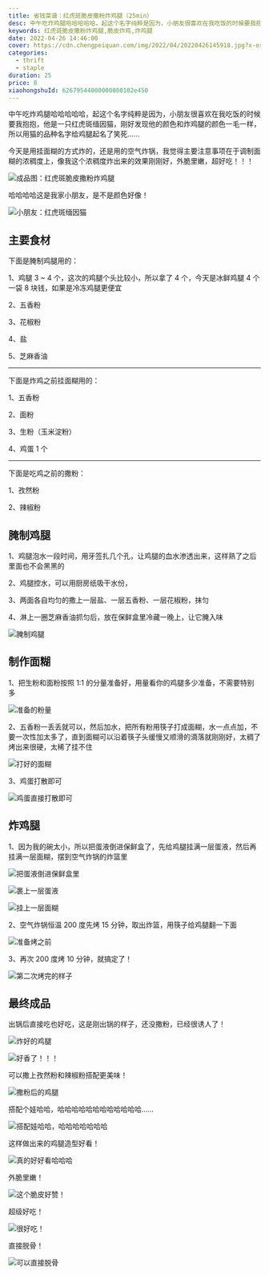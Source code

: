 ```yaml
---
title: 省钱菜谱：红虎斑脆皮撒粉炸鸡腿（25min）
desc: 中午吃炸鸡腿哈哈哈哈哈，起这个名字纯粹是因为，小朋友很喜欢在我吃饭的时候要我抱抱，他是一只红虎斑缅因猫（图9），刚好发现他的颜色和炸鸡腿的颜色一毛一样，所以用猫的品种名字给鸡腿起名了笑死…
keywords: 红虎斑脆皮撒粉炸鸡腿,脆皮炸鸡,炸鸡腿
date: 2022-04-26 14:46:00
cover: https://cdn.chengpeiquan.com/img/2022/04/20220426145918.jpg?x-oss-process=image/interlace,1
categories:
  - thrift
  - staple
duration: 25
price: 8
xiaohongshuId: 62679544000000000102e450
---
```


中午吃炸鸡腿哈哈哈哈哈，起这个名字纯粹是因为，小朋友很喜欢在我吃饭的时候要我抱抱，他是一只红虎斑缅因猫，刚好发现他的颜色和炸鸡腿的颜色一毛一样，所以用猫的品种名字给鸡腿起名了笑死……

今天是用挂面糊的方式炸的，还是用的空气炸锅，我觉得主要注意事项在于调制面糊的浓稠度上，像我这个浓稠度炸出来的效果刚刚好，外脆里嫩，超好吃！！！

![成品图：红虎斑脆皮撒粉炸鸡腿](https://cdn.chengpeiquan.com/img/2022/04/20220426150121.jpg?x-oss-process=image/interlace,1)

哈哈哈哈这是我家小朋友，是不是颜色好像！

![小朋友：红虎斑缅因猫](https://cdn.chengpeiquan.com/img/2022/04/20220426150127.jpg?x-oss-process=image/interlace,1)

## 主要食材

下面是腌制鸡腿用的：

1、鸡腿 3 ~ 4 个，这次的鸡腿个头比较小，所以拿了 4 个，今天是冰鲜鸡腿 4 个一袋 8 块钱，如果是冷冻鸡腿更便宜

2、五香粉

3、花椒粉

4、盐

5、芝麻香油

---

下面是炸鸡之前挂面糊用的：

1、五香粉

2、面粉

3、生粉（玉米淀粉）

4、鸡蛋 1 个

---

下面是吃鸡之前的撒粉：

1、孜然粉

2、辣椒粉

## 腌制鸡腿

1、鸡腿泡水一段时间，用牙签扎几个孔，让鸡腿的血水渗透出来，这样熟了之后里面也不会黑黑的

2、鸡腿控水，可以用厨房纸吸干水份，

3、两面各自均匀的撒上一层盐、一层五香粉、一层花椒粉，抹匀

4、淋上一圈芝麻香油抓匀后，放在保鲜盒里冷藏一晚上，让它腌入味

![腌制鸡腿](https://cdn.chengpeiquan.com/img/2022/04/20220426150130.jpg?x-oss-process=image/interlace,1)

## 制作面糊

1、把生粉和面粉按照 1:1 的分量准备好，用量看你的鸡腿多少准备，不需要特别多

![准备的粉量](https://cdn.chengpeiquan.com/img/2022/04/20220426150128.jpg?x-oss-process=image/interlace,1)

2、五香粉一丢丢就可以，然后加水，把所有粉用筷子打成面糊，水一点点加，不要一次性加太多了，直到面糊可以沿着筷子头缓慢又顺滑的滴落就刚刚好，太稠了烤出来很硬，太稀了挂不住

![打好的面糊](https://cdn.chengpeiquan.com/img/2022/04/20220426150129.jpg?x-oss-process=image/interlace,1)

3、鸡蛋打散即可

![鸡蛋直接打散即可](https://cdn.chengpeiquan.com/img/2022/04/20220426150131.jpg?x-oss-process=image/interlace,1)

## 炸鸡腿

1、因为我的碗太小，所以把蛋液倒进保鲜盒了，先给鸡腿挂满一层蛋液，然后再挂满一层面糊，摆到空气炸锅的炸篮里

![把蛋液倒进保鲜盒里](https://cdn.chengpeiquan.com/img/2022/04/20220426150113.jpg?x-oss-process=image/interlace,1)

![裹上一层蛋液](https://cdn.chengpeiquan.com/img/2022/04/20220426150114.jpg?x-oss-process=image/interlace,1)

![挂上一层面糊](https://cdn.chengpeiquan.com/img/2022/04/20220426150115.jpg?x-oss-process=image/interlace,1)

2、空气炸锅恒温 200 度先烤 15 分钟，取出炸篮，用筷子给鸡腿翻一下面

![准备烤之前](https://cdn.chengpeiquan.com/img/2022/04/20220426150116.jpg?x-oss-process=image/interlace,1)

3、再次 200 度烤 10 分钟，就搞定了！

![第二次烤完的样子](https://cdn.chengpeiquan.com/img/2022/04/20220426150117.jpg?x-oss-process=image/interlace,1)

## 最终成品

出锅后直接吃也好吃，这是刚出锅的样子，还没撒粉，已经很诱人了！

![炸好的鸡腿](https://cdn.chengpeiquan.com/img/2022/04/20220426150118.jpg?x-oss-process=image/interlace,1)

![好香了！！！](https://cdn.chengpeiquan.com/img/2022/04/20220426150119.jpg?x-oss-process=image/interlace,1)

可以撒上孜然粉和辣椒粉搭配更美味！

![撒粉后的鸡腿](https://cdn.chengpeiquan.com/img/2022/04/20220426150120.jpg?x-oss-process=image/interlace,1)

搭配个娃哈哈，哈哈哈哈哈哈哈哈哈哈哈哈……

![搭配娃哈哈，哈哈哈哈哈哈哈](https://cdn.chengpeiquan.com/img/2022/04/20220426150122.jpg?x-oss-process=image/interlace,1)

这样做出来的鸡腿造型好看！

![真的好好看哈哈哈](https://cdn.chengpeiquan.com/img/2022/04/20220426150123.jpg?x-oss-process=image/interlace,1)

外脆里嫩！

![这个脆皮好赞！](https://cdn.chengpeiquan.com/img/2022/04/20220426150124.jpg?x-oss-process=image/interlace,1)

超级好吃！

![很好吃！](https://cdn.chengpeiquan.com/img/2022/04/20220426150125.jpg?x-oss-process=image/interlace,1)

直接脱骨！

![可以直接脱骨](https://cdn.chengpeiquan.com/img/2022/04/20220426150126.jpg?x-oss-process=image/interlace,1)
